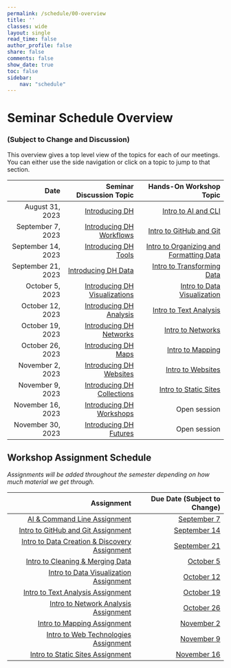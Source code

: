 ```yaml
---
permalink: /schedule/00-overview
title: ''
classes: wide
layout: single
read_time: false
author_profile: false
share: false
comments: false
show_date: true
toc: false
sidebar:
    nav: "schedule"
---
```


<h1> Seminar Schedule Overview</h1>
<h3>(Subject to Change and Discussion)</h3>

This overview gives a top level view of the topics for each of our meetings. You can either use the side navigation or click on a topic to jump to that section.

|  Date | Seminar Discussion Topic | Hands-On Workshop Topic |
| -----------------: | --------------: | --------------: |
| August 31, 2023 | [Introducing DH]({{site.baseurl}}/schedule/01-introducing-dh) | [Intro to AI and CLI]({{site.baseurl}}/materials/intro-ai-cli/01-course-ai-tools) |
| September 7, 2023 | [Introducing DH Workflows]({{site.baseurl}}/schedule/02-introducing-dh-workflows) | [Intro to GitHub and Git]({{site.baseurl}}/materials/intro-github-git/01-intro-github) |
| September 14, 2023 | [Introducing DH Tools]({{site.baseurl}}/schedule/03-introducing-dh-tools) | [Intro to Organizing and Formatting Data]({{site.baseurl}}/materials/intro-data-work/01-intro-formatting-organizing-data/) |
| September 21, 2023 | [Introducing DH Data]({{site.baseurl}}/schedule/04-introducing-dh-data) | [Intro to Transforming Data]({{site.baseurl}}/materials/intro-spreadsheets/02-intro-data-cleaning#data-cleaning-and-merging-assignment) |
| October 5, 2023 | [Introducing DH Visualizations]({{site.baseurl}}/schedule/05-introducing-dh-visualizations) | [Intro to Data Visualization]({{site.baseurl}}/materials/intro-visualizing-data/01-intro-data-visualization) |
| October 12, 2023 | [Introducing DH Analysis]({{site.baseurl}}/schedule/06-introducing-dh-analysis) | [Intro to Text Analysis]({{site.baseurl}}/materials/intro-data-analysis/01-intro-text-analysis) |
| October 19, 2023 | [Introducing DH Networks]({{site.baseurl}}/schedule/07-introducing-dh-networks) | [Intro to Networks]({{site.baseurl}}/materials/intro-data-analysis/02-intro-network-analysis) |
| October 26, 2023 | [Introducing DH Maps]({{site.baseurl}}/schedule/08-introducing-dh-maps) | [Intro to Mapping]({{site.baseurl}}/materials/intro-data-analysis/03-intro-mapping) |
| November 2, 2023 | [Introducing DH Websites]({{site.baseurl}}/schedule/09-introducing-dh-websites) |[Intro to Websites]({{site.baseurl}}/materials/intro-web/01-intro-html) |
| November 9, 2023 | [Introducing DH Collections]({{site.baseurl}}/schedule/10-introducing-dh-collections) | [Intro to Static Sites]({{site.baseurl}}/materials/intro-web/02-intro-websites/) |
| November 16, 2023 | [Introducing DH Workshops]({{site.baseurl}}/schedule/11-introducing-dh-workshops) | Open session |
| November 30, 2023 | [Introducing DH Futures]({{site.baseurl}}/schedule/12-introducing-dh-futures) | Open session |


## Workshop Assignment Schedule

*Assignments will be added throughout the semester depending on how much material we get through.*

| Assignment | Due Date (Subject to Change) |
| -----------------: | --------------: |
| [AI & Command Line Assignment]({{site.baseurl}}/materials/intro-ai-cli/02-command-line#ai--command-line-assignment) | [September 7]({{site.baseurl}}/schedule/02-introducing-dh-workflows) |
| [Intro to GitHub and Git Assignment]({{site.baseurl}}/materials/intro-github-git/02-intro-git#assignment) | [September 14]({{site.baseurl}}/schedule/03-introducing-dh-tools) |
| [Intro to Data Creation & Discovery Assignment]({{site.baseurl}}/materials/intro-data-work/01-intro-formatting-organizing-data/#data-creation--discovery-assignment) | [September 21]({{site.baseurl}}/schedule/04-introducing-dh-data) |
| [Intro to Cleaning & Merging Data]({{site.baseurl}}/materials/intro-spreadsheets/02-intro-data-cleaning#data-cleaning-and-merging-assignment) | [October 5]({{site.baseurl}}/schedule/05-introducing-dh-visualizations) |
| [Intro to Data Visualization Assignment]({{site.baseurl}}/materials/intro-visualizing-data/01-intro-data-visualization#data-visualization-assignments) | [October 12]({{site.baseurl}}/schedule/06-introducing-dh-analysis) |
| [Intro to Text Analysis Assignment]({{site.baseurl}}/materials/intro-data-analysis/01-intro-text-analysis#text-analysis-assignments) | [October 19]({{site.baseurl}}/schedule/07-introducing-dh-networks) |
| [Intro to Network Analysis Assignment]({{site.baseurl}}/materials/intro-data-analysis/02-intro-network-analysis#network-analysis-assignment) | [October 26]({{site.baseurl}}/schedule/08-introducing-dh-maps) |
| [Intro to Mapping Assignment]({{site.baseurl}}/materials/intro-data-analysis/03-intro-mapping#mapping-assignments) | [November 2]({{site.baseurl}}/schedule/09-introducing-dh-websites) |
| [Intro to Web Technologies Assignment]({{site.baseurl}}/materials/intro-web/01-intro-html/#web-technologies-assignments) | [November 9]({{site.baseurl}}/schedule/10-introducing-dh-collections) |
| [Intro to Static Sites Assignment]({{site.baseurl}}/materials/intro-web/02-intro-websites/#at-homein-class-static-assignments) | [November 16]({{site.baseurl}}/schedule/11-introducing-dh-workshops) |


